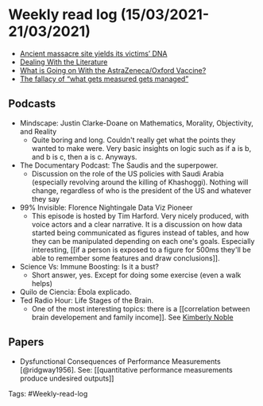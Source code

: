 # Weekly read log (15/03/2021-21/03/2021)

- [Ancient massacre site yields its victims’ DNA](https://arstechnica.com/science/2021/03/archaeologists-use-dna-to-investigate-6200-year-old-massacre-mystery/)
- [Dealing With the Literature](https://blogs.sciencemag.org/pipeline/archives/2021/03/10/dealing-with-the-literature)
- [What is Going on With the AstraZeneca/Oxford Vaccine?](https://blogs.sciencemag.org/pipeline/archives/2021/03/16/what-is-going-on-with-the-astrazeneca-oxford-vaccine)
- [The fallacy of “what gets measured gets managed”](https://nesslabs.com/what-gets-measured-gets-managed?utm_source=feedly&utm_medium=rss&utm_campaign=what-gets-measured-gets-managed)

## Podcasts
- Mindscape: Justin Clarke-Doane on Mathematics, Morality, Objectivity, and Reality
    - Quite boring and long. Couldn't really get what the points they wanted to make were. Very basic insights on logic such as if a is b, and b is c, then a is c. Anyways. 
- The Documentary Podcast: The Saudis and the superpower. 
    - Discussion on the role of the US policies with Saudi Arabia (especially revolving around the killing of Khashoggi). Nothing will change, regardless of who is the president of the US and whatever they say
- 99% Invisible: Florence Nightingale Data Viz Pioneer
    - This episode is hosted by Tim Harford. Very nicely produced, with voice actors and a clear narrative. It is a discussion on how data started being communicated as figures instead of tables, and how they can be manipulated depending on each one's goals. Especially interesting, [[if a person is exposed to a figure for 500ms they'll be able to remember some features and draw conclusions]]. 
- Science Vs: Immune Boosting: Is it a bust? 
    - Short answer, yes. Except for doing some exercise (even a walk helps)
- Quilo de Ciencia: Ébola explicado. 
- Ted Radio Hour: Life Stages of the Brain.
    - One of the most interesting topics: there is a [[correlation between brain developement and family income]]. See [Kimberly Noble](https://www.tc.columbia.edu/faculty/kgn2106/)

## Papers
- Dysfunctional Consequences of Performance Measurements [@ridgway1956]. See: [[quantitative performance measurements produce undesired outputs]]

Tags: #Weekly-read-log